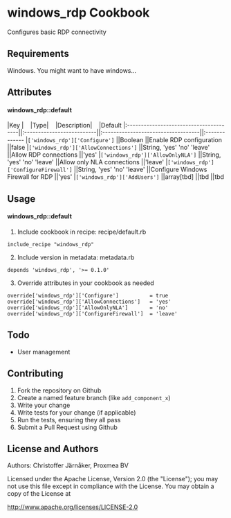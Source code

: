 windows_rdp Cookbook
====================
Configures basic RDP connectivity
  
Requirements
------------
Windows. You might want to have windows... 

Attributes
----------
#### windows_rdp::default
 
|Key             |&nbsp;&nbsp;&nbsp;&nbsp;|Type|&nbsp;&nbsp;&nbsp;&nbsp;|Description|&nbsp;&nbsp;&nbsp;&nbsp;|Default 
|:---------------------------------------||:--------------------------||:-----------------------------------||:-------------
|`['windows_rdp']['Configure']`          ||Boolean                    ||Enable RDP configuration            ||false 
|`['windows_rdp']['AllowConnections']`   ||String, 'yes' 'no' 'leave' ||Allow RDP connections               ||'yes' 
|`['windows_rdp']['AllowOnlyNLA']`       ||String, 'yes' 'no' 'leave' ||Allow only NLA connections          ||'leave' 
|`['windows_rdp']['ConfigureFirewall']`  ||String, 'yes' 'no' 'leave' ||Configure Windows Firewall for RDP  ||'yes' 
|`['windows_rdp']['AddUsers']`           ||array[tbd]                 ||tbd                                 ||tbd 

 Usage
-----
#### windows_rdp::default

1. Include cookbook in recipe: 
recipe/default.rb
```
include_recipe "windows_rdp"
```
2. Include version in metadata: 
metadata.rb
```
depends 'windows_rdp', '>= 0.1.0'
```
3. Override attributes in your cookbook as needed
```
override['windows_rdp']['Configure']          = true
override['windows_rdp']['AllowConnections']   = 'yes'
override['windows_rdp']['AllowOnlyNLA']       = 'no'
override['windows_rdp']['ConfigureFirewall']  = 'leave' 
```

Todo
----------
* User management

Contributing
------------
 
1. Fork the repository on Github
2. Create a named feature branch (like `add_component_x`)
3. Write your change
4. Write tests for your change (if applicable)
5. Run the tests, ensuring they all pass
6. Submit a Pull Request using Github
 
License and Authors
-------------------
Authors: Christoffer Järnåker, Proxmea BV

Licensed under the Apache License, Version 2.0 (the "License"); you may not use this file except in compliance with the License. You may obtain a copy of the License at

http://www.apache.org/licenses/LICENSE-2.0